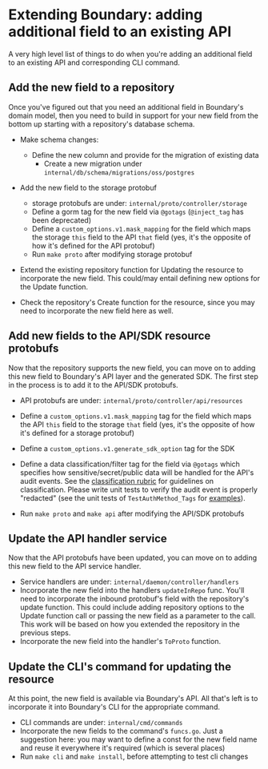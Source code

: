 # Extending Boundary: adding additional field to an existing API

A very high level list of things to do
when you're adding an additional field to an existing API and corresponding CLI command.

## Add the new field to a repository

Once you've figured out that you need an additional field in Boundary's domain model,
then you need to build in support for your new field from the bottom up starting with a repository's database schema.

* Make schema changes:
  * Define the new column and provide for the migration of existing data
    * Create a new migration under `internal/db/schema/migrations/oss/postgres`

* Add the new field to the storage protobuf

  * storage protobufs are under: `internal/proto/controller/storage`
  * Define a gorm tag for the new field via `@gotags`
    (`@inject_tag` has been deprecated)
  * Define a `custom_options.v1.mask_mapping` for the field
    which maps the storage `this` field to the API `that` field
    (yes, it's the opposite of how it's defined for the API protobuf)
  * Run `make proto` after modifying storage protobuf

* Extend the existing repository function for Updating the resource to incorporate the new field.
  This could/may entail defining new options for the Update function.
* Check the repository's Create function for the resource,
  since you may need to incorporate the new field here as well.

## Add new fields to the API/SDK resource protobufs

Now that the repository supports the new field,
you can move on to adding this new field to Boundary's API layer and the generated SDK.
The first step in the process is to add it to the API/SDK protobufs.

* API protobufs are under: `internal/proto/controller/api/resources`
* Define a `custom_options.v1.mask_mapping` tag for the field
  which maps the API `this` field to the storage `that` field
  (yes, it's the opposite of how it's defined for a storage protobuf)
* Define a `custom_options.v1.generate_sdk_option` tag for the SDK
* Define a data classification/filter tag for the field via `@gotags` 
  which specifies how sensitive/secret/public data
  will be handled for the API's audit events.
  See the [classification rubric](./classification-rubric.md)
  for guidelines on classification.
  Please write unit tests to verify the audit event is properly "redacted"
  (see the unit tests of `TestAuthMethod_Tags` for [examples][test example]).

* Run `make proto` and `make api` after modifying the API/SDK protobufs

## Update the API handler service

Now that the API protobufs have been updated,
you can move on to adding this new field to the API service handler.

* Service handlers are under: `internal/daemon/controller/handlers`
* Incorporate the new field into the handlers `updateInRepo` func.
  You'll need to incorporate the inbound protobuf's field with the repository's update function.
  This could include adding repository options to the Update function call
  or passing the new field as a parameter to the call.
  This work will be based on how you extended the repository in the previous steps.
* Incorporate the new field into the handler's `ToProto` function.

## Update the CLI's command for updating the resource

At this point, the new field is available via Boundary's API.
All that's left is to incorporate it into Boundary's CLI for the appropriate command.

* CLI commands are under: `internal/cmd/commands`
* Incorporate the new fields to the command's `funcs.go`.
  Just a suggestion here: you may want to define a const for the new field name
  and reuse it everywhere it's required (which is several places)
* Run `make cli` and `make install`, before attempting to test cli changes

[test example]: tests/api/authmethods/classification_test.go
